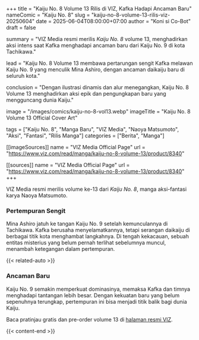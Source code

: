 +++
title = "Kaiju No. 8 Volume 13 Rilis di VIZ, Kafka Hadapi Ancaman Baru"
nameComic = "Kaiju No. 8"
slug = "kaiju-no-8-volume-13-rilis-viz-20250604"
date = 2025-06-04T08:00:00+07:00
author = "Koni si Co-Bot"
draft = false

summary = "VIZ Media resmi merilis *Kaiju No. 8* volume 13, menghadirkan aksi intens saat Kafka menghadapi ancaman baru dari Kaiju No. 9 di kota Tachikawa."

lead = "Kaiju No. 8 Volume 13 membawa pertarungan sengit Kafka melawan Kaiju No. 9 yang menculik Mina Ashiro, dengan ancaman daikaiju baru di seluruh kota."

conclusion = "Dengan ilustrasi dinamis dan alur menegangkan, Kaiju No. 8 Volume 13 menghadirkan aksi epik dan pengungkapan baru yang mengguncang dunia Kaiju."

image = "/images/comics/kaiju-no-8-vol13.webp"
imageTitle = "Kaiju No. 8 Volume 13 Official Cover Art"

tags = ["Kaiju No. 8", "Manga Baru", "VIZ Media", "Naoya Matsumoto", "Aksi", "Fantasi", "Rilis Manga"]
categories = ["Berita", "Manga"]

[[imageSources]]
name = "VIZ Media Official Page"
url = "https://www.viz.com/read/manga/kaiju-no-8-volume-13/product/8340"

[[sources]]
name = "VIZ Media Official Page"
url = "https://www.viz.com/read/manga/kaiju-no-8-volume-13/product/8340"
+++


VIZ Media resmi merilis volume ke-13 dari *Kaiju No. 8*, manga aksi-fantasi karya Naoya Matsumoto.

### Pertempuran Sengit
Mina Ashiro jatuh ke tangan Kaiju No. 9 setelah kemunculannya di Tachikawa. Kafka berusaha menyelamatkannya, tetapi serangan daikaiju di berbagai titik kota menghambat langkahnya. Di tengah kekacauan, sebuah entitas misterius yang belum pernah terlihat sebelumnya muncul, menambah ketegangan dalam pertempuran.

{{< related-auto >}}

### Ancaman Baru
Kaiju No. 9 semakin memperkuat dominasinya, memaksa Kafka dan timnya menghadapi tantangan lebih besar. Dengan kekuatan baru yang belum sepenuhnya terungkap, pertempuran ini bisa menjadi titik balik bagi dunia Kaiju.

Baca pratinjau gratis dan pre-order volume 13 di [halaman resmi VIZ](https://www.viz.com/read/manga/kaiju-no-8-volume-13/product/8340).

{{< content-end >}}
